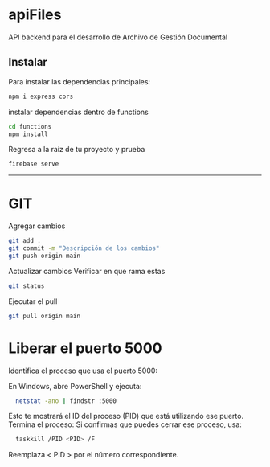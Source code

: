 # apiFiles  
API backend para el desarrollo de Archivo de Gestión Documental

## Instalar

Para instalar las dependencias principales:
```bash
npm i express cors
```

instalar dependencias dentro de functions
```bash
cd functions
npm install
```
Regresa a la raíz de tu proyecto y prueba
```bash
firebase serve
```
---
# GIT
Agregar cambios
```bash
git add .
git commit -m "Descripción de los cambios"
git push origin main
```
Actualizar cambios
Verificar en que rama estas
```bash
git status
```
Ejecutar el pull
```bash
git pull origin main
```
  
# Liberar el puerto 5000


Identifica el proceso que usa el puerto 5000:

En Windows, abre PowerShell y ejecuta:
```bash
  netstat -ano | findstr :5000
```
Esto te mostrará el ID del proceso (PID) que está utilizando ese puerto.
Termina el proceso:
Si confirmas que puedes cerrar ese proceso, usa:
```bash
  taskkill /PID <PID> /F
```
Reemplaza < PID > por el número correspondiente.


